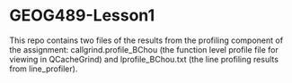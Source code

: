 # GEOG489-Lesson1

This repo contains two files of the results from the profiling component of the assignment: callgrind.profile_BChou (the function level profile file for viewing in QCacheGrind) and lprofile_BChou.txt (the line profiling results from line_profiler).
